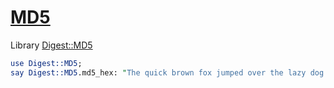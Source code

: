 [1]: http://rosettacode.org/wiki/MD5

# [MD5][1]

Library [Digest::MD5](http://github.com/cosimo/perl6-digest-md5/)

```perl
use Digest::MD5;
say Digest::MD5.md5_hex: "The quick brown fox jumped over the lazy dog's back";
```